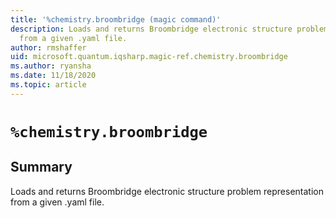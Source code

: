 ```yaml
---
title: '%chemistry.broombridge (magic command)'
description: Loads and returns Broombridge electronic structure problem representation
  from a given .yaml file.
author: rmshaffer
uid: microsoft.quantum.iqsharp.magic-ref.chemistry.broombridge
ms.author: ryansha
ms.date: 11/18/2020
ms.topic: article
---
```


<!--
    NB: This file has been automatically generated from Microsoft.Quantum.Chemistry.Jupyter.dll,
        please do not manually edit it.

    [DEBUG] JSON source:
        {"Name": "%chemistry.broombridge", "Documentation": {"Summary": "Loads and returns Broombridge electronic structure problem representation from a given .yaml file.", "Full": null, "Description": null, "Remarks": null, "Examples": null, "SeeAlso": null}, "AssemblyName": "Microsoft.Quantum.Chemistry.Jupyter"}
-->

# `%chemistry.broombridge`

## Summary

Loads and returns Broombridge electronic structure problem representation from a given .yaml file.
